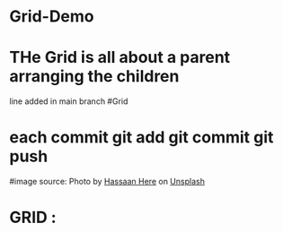 # Grid-Demo
# THe Grid is all about a parent arranging the children

line added in main branch
#Grid
# each commit git add git commit git push 
#image source: Photo by <a href="https://unsplash.com/@hassaanhre?utm_content=creditCopyText&utm_medium=referral&utm_source=unsplash">Hassaan Here</a> on <a href="https://unsplash.com/photos/a-computer-generated-image-of-a-curved-surface-O8s_2_pEISg?utm_content=creditCopyText&utm_medium=referral&utm_source=unsplash">Unsplash</a>
      
# GRID : 
